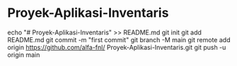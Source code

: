 # Proyek-Aplikasi-Inventaris
echo "# Proyek-Aplikasi-Inventaris" >> README.md 
git init 
git add README.md 
git commit -m "first commit" 
git branch -M main 
git remote add origin https://github.com/alfa-fnl/ Proyek-Aplikasi-Inventaris.git
 git push -u origin main
